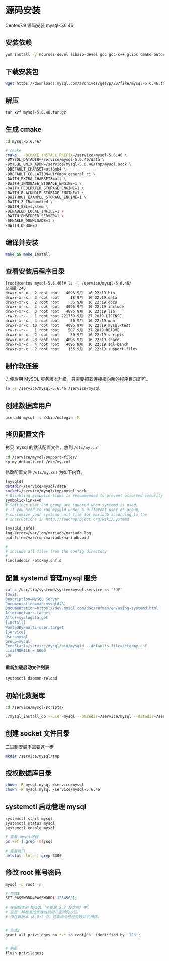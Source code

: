 # 源码安装

Centos7.9 源码安装 mysql-5.6.46



## 安装依赖

~~~bash
yum install -y ncurses-devel libaio-devel gcc gcc-c++ glibc cmake autoconf openssl openssl-devel
~~~



## 下载安装包

~~~bash
wget https://downloads.mysql.com/archives/get/p/23/file/mysql-5.6.46.tar.gz
~~~



## 解压

~~~bash
tar xvf mysql-5.6.46.tar.gz
~~~



## 生成 cmake

~~~bash
cd mysql-5.6.46/

# cmake 
cmake . -DCMAKE_INSTALL_PREFIX=/service/mysql-5.6.46 \
-DMYSQL_DATADIR=/service/mysql-5.6.46/data \
-DMYSQL_UNIX_ADDR=/service/mysql-5.6.46/tmp/mysql.sock \
-DDEFAULT_CHARSET=utf8mb4 \
-DDEFAULT_COLLATION=utf8mb4_general_ci \
-DWITH_EXTRA_CHARSETS=all \
-DWITH_INNOBASE_STORAGE_ENGINE=1 \
-DWITH_FEDERATED_STORAGE_ENGINE=1 \
-DWITH_BLACKHOLE_STORAGE_ENGINE=1 \
-DWITHOUT_EXAMPLE_STORAGE_ENGINE=1 \
-DWITH_ZLIB=bundled \
-DWITH_SSL=system \
-DENABLED_LOCAL_INFILE=1 \
-DWITH_EMBEDDED_SERVER=1 \
-DENABLE_DOWNLOADS=1 \
-DWITH_DEBUG=0
~~~



## 编译并安装

~~~bash
make && make install
~~~



## 查看安装后程序目录

~~~bash
[root@centos mysql-5.6.46]# ls -l /service/mysql-5.6.46/
总用量 248
drwxr-xr-x.  2 root root   4096 9月  16 22:19 bin
drwxr-xr-x.  3 root root     18 9月  16 22:19 data
drwxr-xr-x.  2 root root     55 9月  16 22:19 docs
drwxr-xr-x.  3 root root   4096 9月  16 22:19 include
drwxr-xr-x.  3 root root   4096 9月  16 22:19 lib
-rw-r--r--.  1 root root 221739 9月  27 2019 LICENSE
drwxr-xr-x.  4 root root     30 9月  16 22:19 man
drwxr-xr-x. 10 root root   4096 9月  16 22:19 mysql-test
-rw-r--r--.  1 root root    587 9月  27 2019 README
drwxr-xr-x.  2 root root     30 9月  16 22:19 scripts
drwxr-xr-x. 28 root root   4096 9月  16 22:19 share
drwxr-xr-x.  4 root root   4096 9月  16 22:19 sql-bench
drwxr-xr-x.  2 root root    136 9月  16 22:19 support-files
~~~



## 制作软连接

方便后期 MySQL 服务版本升级，只需要把软连接指向新的程序目录即可。

~~~bash
ln -s /service/mysql-5.6.46 /service/mysql
~~~



## 创建数据库用户

~~~bash
useradd mysql -s /sbin/nologin -M
~~~



## 拷贝配置文件

拷贝 mysql 的默认配置文件，放到 `/etc/my.cnf`

~~~bash
cd /service/mysql/support-files/
cp my-default.cnf /etc/my.cnf
~~~

修改配置文件 `/etc/my.cnf` 为如下内容。

~~~bash
[mysqld]
datadir=/service/mysql/data
socket=/service/mysql/tmp/mysql.sock
# Disabling symbolic-links is recommended to prevent assorted security risks
symbolic-links=0
# Settings user and group are ignored when systemd is used.
# If you need to run mysqld under a different user or group,
# customize your systemd unit file for mariadb according to the
# instructions in http://fedoraproject.org/wiki/Systemd

[mysqld_safe]
log-error=/var/log/mariadb/mariadb.log
pid-file=/var/run/mariadb/mariadb.pid

#
# include all files from the config directory
#
!includedir /etc/my.cnf.d
~~~



## 配置 systemd 管理mysql 服务

~~~bash
cat > /usr/lib/systemd/system/mysql.service << "EOF"
[Unit]
Description=MySQL Server
Documentation=man:mysqld(8)
Documentation=https://dev.mysql.com/doc/refman/en/using-systemd.html
After=network.target
After=syslog.target
[Install]
WantedBy=multi-user.target
[Service]
User=mysql
Group=mysql
ExecStart=/service/mysql/bin/mysqld --defaults-file=/etc/my.cnf
LimitNOFILE = 5000
EOF
~~~

#### 重新加载启动文件列表

~~~bash
systemctl daemon-reload
~~~



## 初始化数据库

~~~bash
cd /service/mysql/scripts/

./mysql_install_db --user=mysql --basedir=/service/mysql --datadir=/service/mysql/data
~~~



## 创建 socket 文件目录

二进制安装不需要这一步

~~~bash
mkdir /service/mysql/tmp
~~~

## 授权数据库目录

~~~bash
chown -R mysql.mysql /service/mysql
chown -R mysql.mysql /service/mysql-5.6.46
~~~



## systemctl 启动管理 mysql

~~~bash
systemctl start mysql
systemctl status mysql
systemctl enable mysql

# 查看 mysql进程
ps -ef | grep [m]ysql

# 查看端口
netstat -lntp | grep 3306
~~~



## 修改 root 账号密码

~~~bash
mysql -u root -p 

# 方式1
SET PASSWORD=PASSWORD('123456');

# 在旧版本的 MySQL（主要是 5.7 及之前）中，
# 这是一种标准的修改当前用户密码的方法。 
# 但在新版本（8.0+）中，这条命令已经失效并会报错。


# 方式2
grant all privileges on *.* to root@'%' identified by '123';


# 刷新
flush privileges;
~~~



